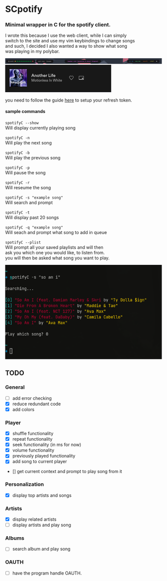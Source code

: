 # SCpotify

### Minimal wrapper in C for the spotify client. 

I wrote this because I use the web client, while I can simply  
switch to the site and use my vim keybindings to change songs  
and such, I decided I also wanted a way to show what song  
was playing in my polybar.  

![sample 1](samples/2021-07-15_18-34.png)
![sample 2](samples/2021-07-15_18-34_1.png)

you need to follow the guide [here](https://developer.spotify.com/documentation/general/guides/authorization-guide/) to setup your refresh token.

#### sample commands
`spotifyC --show`  
Will display currently playing song  

`spotifyC -n`  
Will play the next song  

`spotifyC -b`  
Will play the previous song  

`spotifyC -p`  
Will pause the song  

`spotifyC -r`  
Will reseume the song  
  
`spotifyC -s "example song"`  
Will search and prompt  

`spotifyC -t`  
Will display past 20 songs  

`spotifyC -q "example song"`  
Will seach and prompt what song to add in queue  

`spotifyC --plist`  
Will prompt all your saved playlists and will then  
ask you which one you would like, to listen from.  
you will then be asked what song you want to play.  

![sample 3](samples/2021-07-26_17-34.png)

## TODO

### General
- [ ] add error checking  
- [X] reduce redundant code
- [X] add colors

### Player
- [X] shuffle functionality
- [X] repeat functionality
- [X] seek functionality (in ms for now)
- [X] volume functionality
- [X] previously played functionality
- [X] add song to current player
- [] get current context and prompt to play song from it

### Personalization
- [X] display top artists and songs

### Artists
- [X] display related artists 
- [ ] display artists and play song

### Albums
- [ ] search album and play song

### OAUTH  
- [ ] have the program handle OAUTH.
